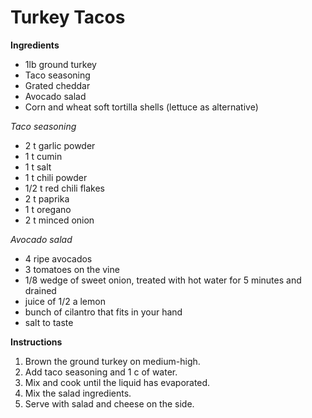 # Turkey Tacos

**Ingredients**
* 1lb ground turkey
* Taco seasoning 
* Grated cheddar
* Avocado salad
* Corn and wheat soft tortilla shells (lettuce as alternative) 

_Taco seasoning_
* 2 t garlic powder
* 1 t cumin
* 1 t salt
* 1 t chili powder
* 1/2 t red chili flakes
* 2 t paprika
* 1 t oregano
* 2 t minced onion

_Avocado salad_ 
* 4 ripe avocados
* 3 tomatoes on the vine
* 1/8 wedge of sweet onion, treated with hot water for 5 minutes and drained
* juice of 1/2 a lemon
* bunch of cilantro that fits in your hand
* salt to taste

**Instructions**
1. Brown the ground turkey on medium-high. 
2. Add taco seasoning and 1 c of water. 
3. Mix and cook until the liquid has evaporated. 
4. Mix the salad ingredients. 
5. Serve with salad and cheese on the side. 


